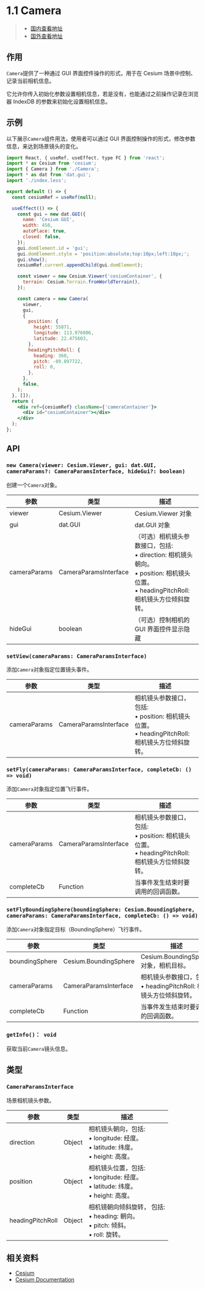 # 1.1 Camera

> - [国内查看地址](https://main--sweet-dasik-754a3a.netlify.app/)
> - [国外查看地址](https://cesium-camera.vercel.app/)

## 作用

`Camera`提供了一种通过 GUI 界面控件操作的形式，用于在 Cesium 场景中控制、记录当前相机信息。

它允许你传入初始化参数设置相机信息，若是没有，也能通过之前操作记录在浏览器 IndexDB 的参数来初始化设置相机信息。

## 示例

以下展示`Camera`组件用法，使用者可以通过 GUI 界面控制操作的形式，修改参数信息，来达到场景镜头的变化。

```jsx
import React, { useRef, useEffect, type FC } from 'react';
import * as Cesium from 'cesium';
import { Camera } from './Camera';
import * as dat from 'dat.gui';
import './index.less';

export default () => {
  const cesiumRef = useRef(null);

  useEffect(() => {
    const gui = new dat.GUI({
      name: 'Cesium GUI',
      width: 450,
      autoPlace: true,
      closed: false,
    });
    gui.domElement.id = 'gui';
    gui.domElement.style = 'position:absolute;top:10px;left:10px;';
    gui.show();
    cesiumRef.current.appendChild(gui.domElement);

    const viewer = new Cesium.Viewer('cesiumContainer', {
      terrain: Cesium.Terrain.fromWorldTerrain(),
    });

    const camera = new Camera(
      viewer,
      gui,
      {
        position: {
          height: 55871,
          longitude: 113.976006,
          latitude: 22.475603,
        },
        headingPitchRoll: {
          heading: 360,
          pitch: -89.897722,
          roll: 0,
        },
      },
      false,
    );
  }, []);
  return (
    <div ref={cesiumRef} className={'cameraContainer'}>
      <div id="cesiumContainer"></div>
    </div>
  );
};
```

## API

### `new Camera(viewer: Cesium.Viewer, gui: dat.GUI, cameraParams?: CameraParamsInterface, hideGui?: boolean)`

创建一个`Camera`对象。

| 参数         | 类型                  | 描述                                                                                                                                            |
| ------------ | --------------------- | ----------------------------------------------------------------------------------------------------------------------------------------------- |
| viewer       | Cesium.Viewer         | Cesium.Viewer 对象                                                                                                                              |
| gui          | dat.GUI               | dat.GUI 对象                                                                                                                                    |
| cameraParams | CameraParamsInterface | （可选）相机镜头参数接口，包括: <br> • direction: 相机镜头朝向。 <br> • position: 相机镜头位置。<br> • headingPitchRoll: 相机镜头方位倾斜旋转。 |
| hideGui      | boolean               | （可选）控制相机的 GUI 界面控件显示隐藏                                                                                                         |

### `setView(cameraParams: CameraParamsInterface)`

添加`Camera`对象指定位置镜头事件。

| 参数         | 类型                  | 描述                                                                                                   |
| ------------ | --------------------- | ------------------------------------------------------------------------------------------------------ |
| cameraParams | CameraParamsInterface | 相机镜头参数接口，包括: <br> • position: 相机镜头位置。<br> • headingPitchRoll: 相机镜头方位倾斜旋转。 |

### `setFly(cameraParams: CameraParamsInterface, completeCb: () => void)`

添加`Camera`对象指定位置飞行事件。

| 参数         | 类型                  | 描述                                                                                                   |
| ------------ | --------------------- | ------------------------------------------------------------------------------------------------------ |
| cameraParams | CameraParamsInterface | 相机镜头参数接口，包括: <br> • position: 相机镜头位置。<br> • headingPitchRoll: 相机镜头方位倾斜旋转。 |
| completeCb   | Function              | 当事件发生结束时要调用的回调函数。                                                                     |

### `setFlyBoundingSphere(boundingSphere: Cesium.BoundingSphere, cameraParams: CameraParamsInterface, completeCb: () => void)`

添加`Camera`对象指定目标（BoundingSphere）飞行事件。

| 参数           | 类型                  | 描述                                                                    |
| -------------- | --------------------- | ----------------------------------------------------------------------- |
| boundingSphere | Cesium.BoundingSphere | Cesium.BoundingSphere 对象，相机目标。                                  |
| cameraParams   | CameraParamsInterface | 相机镜头参数接口，包括: <br> • headingPitchRoll: 相机镜头方位倾斜旋转。 |
| completeCb     | Function              | 当事件发生结束时要调用的回调函数。                                      |

### `getInfo()： void`

获取当前`Camera`镜头信息。

## 类型

### `CameraParamsInterface`

场景相机镜头参数。

| 参数             | 类型   | 描述                                                                                     |
| ---------------- | ------ | ---------------------------------------------------------------------------------------- |
| direction        | Object | 相机镜头朝向，包括: <br> • longitude: 经度。<br> • latitude: 纬度。<br> • height: 高度。 |
| position         | Object | 相机镜头位置，包括: <br> • longitude: 经度。<br> • latitude: 纬度。<br> • height: 高度。 |
| headingPitchRoll | Object | 相机镜朝向倾斜旋转， 包括: <br> • heading: 朝向。<br> • pitch: 倾斜。<br> • roll: 旋转。 |

## 相关资料

- [Cesium](https://cesium.com/)
- [Cesium Documentation](https://cesium.com/docs/)
